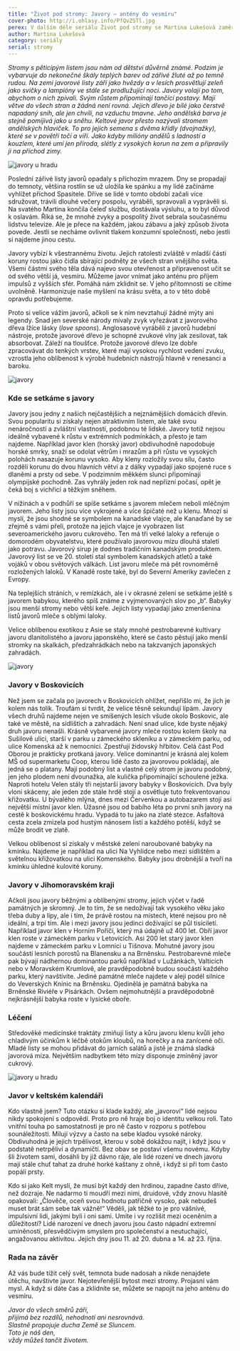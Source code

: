 ```yaml
---
title: "Život pod stromy: Javory – antény do vesmíru"
cover-photo: http://i.ohlasy.info/PfQvZSTl.jpg
perex: V dalším déle seriálu Život pod stromy se Martina Lukešová zaměřila na javory. Těch není v Boskovicích vůbec málo, text doprovázejí podzimní fotografie některých z nich.
author: Martina Lukešová
category: seriály
serial: stromy
---
```


*Stromy s pěticípým listem jsou nám od dětství důvěrně známé. Podzim je vybarvuje do nekonečné škály teplých barev od zářivé žluté až po temně rudou. Na zemi javorové listy září jako hvězdy a v lesích prosvětlují zeleň jako svíčky a lampióny ve stále se prodlužující noci. Javory volají po tom, abychom o nich zpívali. Svým růstem připomínají tančící postavy. Mají větve do všech stran a žádná není rovná. Jejich dřevo je bílé jako čerstvě napadaný sníh, ale jen chvíli, na vzduchu tmavne. Jeho andělská barva je stejně pomíjivá jako u sněhu. Keltové javor přesto nazývali stromem andělských hlaviček. To pro jejich semena s dvěma křídly (dvojnažky), které se v povětří točí a víří. Jako kdyby milióny andělů s ladností a kouzlem, které umí jen příroda, slétly z vysokých korun na zem a připravily ji na příchod zimy.*

<img src="http://i.ohlasy.info/PfQvZST.jpg" alt="javory u hradu" class="img-responsive img-popup" data-author="Martina Lukešová">

Poslední zářivé listy javorů opadaly s příchozím mrazem. Dny se propadají do temnoty, většina rostlin se už uložila ke spánku a my lidé začínáme vyhlížet příchod Spasitele. Dříve se lidé v tomto období začali více sdružovat, trávili dlouhé večery pospolu, vyráběli, spravovali a vyprávěli si. Na svatého Martina končila čeleď službu, dostávala výsluhu, a to byl důvod k oslavám. Říká se, že mnohé zvyky a pospolitý život sebrala současnému lidstvu televize. Ale je přece na každém, jakou zábavu a jaký způsob života povede. Jestli se necháme ovlivnit tlakem konzumní společnosti, nebo jestli si najdeme jinou cestu.

Javory vybízí k všestrannému životu. Jejich ratolesti zvláště v mladší části koruny rostou jako čidla sbírající podněty ze všech stran vnějšího světa. Všemi částmi svého těla dává najevo svou otevřenost a připravenost učit se od svého větší já, vesmíru. Můžeme javor vnímat jako anténu pro příjem impulsů z vyšších sfér. Pomáhá nám zklidnit se. V jeho přítomnosti se cítíme uvolněně. Harmonizuje naše myšlení na krásu světa, a to v této době opravdu potřebujeme.

Proto si velice vážím javorů, ačkoli se k nim nevztahují žádné mýty ani legendy. Snad jen severské národy mívaly zvyk vyřezávat z javorového dřeva lžíce lásky (*love spoons*). Anglosasové vyráběli z javorů hudební nástroje, protože javorové dřevo je schopné zvukové vlny jak zesilovat, tak absorbovat. Záleží na tloušťce. Protože javorové dřevo lze dobře zpracovávat do tenkých vrstev, které mají vysokou rychlost vedení zvuku, vzrostla jeho oblíbenost k výrobě hudebních nástrojů hlavně v renesanci a baroku.

<img src="http://i.ohlasy.info/UB5c2m1.jpg" alt="javory" class="img-responsive img-popup" data-author="Martina Lukešová">

### Kde se setkáme s javory

Javory jsou jedny z našich nejčastějších a nejznámějších domácích dřevin. Svou popularitu si získaly nejen atraktivním listem, ale také svou nenáročností a zvláštní vlastností, podobnou té lidské. Javory totiž nejsou ideálně vybavené k růstu v extrémních podmínkách, a přesto je tam najdeme. Například javor klen (horský javor) obdivuhodně napodobuje horské smrky, snaží se odolat větrům i mrazům a při růstu ve vysokých polohách nasazuje korunu vysoko. Aby kleny rozložily svou sílu, často rozdělí korunu do dvou hlavních větví a z dálky vypadají jako spojené ruce s dlaněmi a prsty od sebe. V podzimním měkkém slunci připomínají olympijské pochodně. Zas vyhrály jeden rok nad nepřízní počasí, opět je čeká boj s vichřicí a těžkým sněhem.

V nížinách a v podhůří se spíše setkáme s javorem mlečem neboli mléčným javorem. Jeho listy jsou více vykrojené a více špičaté než u klenu. Mnozí si myslí, že jsou shodné se symbolem na kanadské vlajce, ale Kanaďané by se zřejmě s vámi přeli, protože na jejich vlajce je vyobrazen list severoamerického javoru cukrového. Ten má tři velké laloky a referuje o domorodém obyvatelstvu, které používalo javorovou mízu dlouhá staletí jako potravu. Javorový sirup je dodnes tradičním kanadským produktem. Javorový list se ve 20. století stal symbolem kanadských atletů a také vojáků v obou světových válkách. List javoru mleče má pět rovnoměrně rozložených laloků. V Kanadě roste také, byl do Severní Ameriky zavlečen z Evropy.

Na teplejších stráních, v remízkách, ale i v okrasné zeleni se setkáme ještě s javorem babykou, kterého spíš známe z vyjmenovaných slov po „b“. Babyky jsou menší stromy nebo větší keře. Jejich listy vypadají jako zmenšenina listů javorů mleče s oblými laloky.

Velice oblíbenou exotikou z Asie se staly mnohé pestrobarevné kultivary javoru dlanitolistého a javoru japonského, které se často pěstují jako menší stromky na skalkách, předzahrádkách nebo na takzvaných japonských zahradách.

<img src="http://i.ohlasy.info/4nBrR7D.jpg" alt="javory" class="img-responsive img-popup" data-author="Martina Lukešová">

### Javory v Boskovicích

Než jsem se začala po javorech v Boskovicích ohlížet, nepřišlo mi, že jich je kolem nás tolik. Troufám si tvrdit, že velice těsně sekundují lípám. Javory všech druhů najdeme nejen ve smíšených lesích všude okolo Boskovic, ale také ve městě, na sídlištích a zahradách. Není snad ulice, kde byste nějaký druh javoru nenašli. Krásně vybarvené javory mleče rostou kolem školy na Sušilově ulici, starší v parku u zámeckého skleníku a v zámeckém parku, od ulice Komenská až k nemocnici. Zpestřují židovský hřbitov. Celá část Pod Oborou je prakticky protkaná javory. Velice dominantní je krásná alej kolem MŠ od supermarketu Coop, kterou lidé často za javorovou pokládají, ale jedná se o platany. Mají podobný list a vlastně celý strom je javoru podobný, jen jeho plodem není dvounažka, ale kulička připomínající schoulené ježka. Naproti hotelu Velen stály tři nejstarší javory babyky v Boskovicích. Dva byly vloni skáceny, ale jeden zde stále hrdě stojí a osvětluje tuto frekventovanou křižovatku. U bývalého mlýna, dnes mezi Červenkou a autobazarem stojí asi největší místní javor klen. Úžasné jsou od babího léta po první sníh javory na cestě k boskovickému hradu. Vypadá to tu jako na zlaté stezce. Asfaltová cesta zcela zmizela pod hustým nánosem listí a každého potěší, když se může brodit ve zlatě. 

Velkou oblíbenost si získaly v městské zeleni naroubované babyky na kmínku. Najdeme je například na ulici Na Vyhlídce nebo mezi sídlištěm a světelnou křižovatkou na ulici Komenského. Babyky jsou drobnější a tvoří na kmínku úhledné kulovité koruny. 

### Javory v Jihomoravském kraji

Ačkoli jsou javory běžnými a oblíbenými stromy, jejich výčet v řadě památných je skromný. Je to tím, že se nedožívají tak vysokého věku jako třeba duby a lípy, ale i tím, že právě rostou na místech, které nejsou pro ně ideální, a trpí tím. Ale i mezi javory jsou jedinci dožívající se půl tisíciletí. Například javor klen v Horním Poříčí, který má údajně už 400 let. Obří javor klen roste v zámeckém parku v Letovicích. Asi 200 let starý javor klen najdeme v zámeckém parku v Lomnici u Tišnova. Mohutné javory jsou součástí lesních porostů na Blanensku a na Brněnsku. Pestrobarevné mleče pak bývají nádhernou dominantou parků například v Lužánkách, Valticích nebo v Moravském Krumlově, ale pravděpodobně budou součástí každého parku, který navštívíte. Jediné památné mleče najdete v aleji podél silnice do Veverských Knínic na Brněnsku. Ojedinělá je památná babyka na Brněnské Riviéře v Pisárkách. Ovšem nejmohutnější a pravděpodobně nejkrásnější babyka roste v lysické oboře. 

### Léčení

Středověké medicínské traktáty zmiňují listy a kůru javoru klenu kvůli jeho chladivým účinkům k léčbě otokům kloubů, na horečky a na zanícené oči. Mladé listy se mohou přidávat do jarních salátů a jistě je známá sladká javorová míza. Největším nadbytkem této mízy disponuje zmíněný javor cukrový.

<img src="http://i.ohlasy.info/WSWuRzi.jpg" alt="javory u hradu" class="img-responsive img-popup" data-author="Martina Lukešová">

### Javor v keltském kalendáři

Kdo vlastně jsem? Tuto otázku si klade každý, ale „javoroví“ lidé nejsou nikdy spokojení s odpovědí. Proto pro ně hraje boj o identitu velkou roli. Tato vnitřní touha po samostatnosti je pro ně často v rozporu s potřebou sounáležitosti. Milují výzvy a často na sebe kladou vysoké nároky. Obdivuhodná je jejich trpělivost, kterou v sobě dokážou najít, i když jsou v podstatě netrpěliví a dynamičtí. Bez obav se postaví všemu novému. Kdyby šli životem sami, dosáhli by již dávno ráje, ale lidé rození ve dnech javoru mají stále chuť tahat za druhé horké kaštany z ohně, i když si při tom často popálí prsty.

Kdo si jako Kelt myslí, že musí být každý den hrdinou, zapadne často dříve, než dozraje. Ne nadarmo ti moudří mezi nimi, druidové, vždy znovu hlasitě opakovali: „Člověče, oceň svou hodnotu patřičně vysoko, pak nebudeš muset brát sám sebe tak vážně!“ Věděli, jak těžké to je pro vášnivé, impulsivní lidi, jakými byli i oni sami. Umíte i vy rozlišit mezi oceněním a důležitostí? Lidé narození ve dnech javoru jsou často nápadní extremní umíněností, přesvědčivým smyslem pro společenství a neutuchající, angažovanou aktivitou. Jejich dny jsou 11. až 20. dubna a 14. až 23. října.

### Rada na závěr

Až vás bude tížit celý svět, temnota bude nadosah a nikde nenajdete útěchu, navštivte javor. Nejotevřenější bytost mezi stromy. Projasní vám mysl. A když si dáte čas a zklidníte se, můžete se napojit na jeho anténu do vesmíru. 

*Javor do všech směrů září,  
přijímá bez rozdílů, nehodnotí ani nesrovnává.  
Slastně propojuje ducha Země se Sluncem.  
Toto je náš den,  
vždy můžeš tančit životem.*

